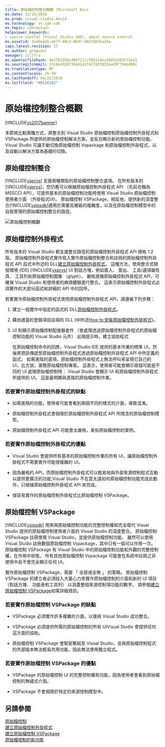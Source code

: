 ```yaml
---
title: 原始檔控制整合概觀 |Microsoft Docs
ms.date: 11/15/2016
ms.prod: visual-studio-dev14
ms.technology: vs-ide-sdk
ms.topic: conceptual
helpviewer_keywords:
- source control [Visual Studio SDK], about source control
ms.assetid: 3a46e4eb-e677-49c3-8647-d927d035a19a
caps.latest.revision: 17
ms.author: gregvanl
manager: jillfra
ms.openlocfilehash: 4e2761958cd60721ccf05a14ec54d3e365572ea1
ms.sourcegitcommit: 1fc6ee928733e61a1f42782f832ead9f7946d00c
ms.translationtype: MT
ms.contentlocale: zh-TW
ms.lasthandoff: 04/22/2019
ms.locfileid: "60116182"
---
```

# <a name="source-control-integration-overview"></a>原始檔控制整合概觀
[!INCLUDE[vs2017banner](../../includes/vs2017banner.md)]

本節將比較兩種方式，將整合到 Visual Studio 原始檔控制原始檔控制外掛程式和 VSPackage 所提供的原始檔控制解決方案，並反白顯示新的原始檔控制功能。 Visual Studio 可讓手動切換原始檔控制 Vspackage 和原始檔控制外掛程式，以及自動以解決方案為基礎的切換。  
  
## <a name="source-control-integration"></a>原始檔控制整合  
 [!INCLUDE[vsprvs](../../includes/vsprvs-md.md)] 支援兩種類型的原始檔控制整合選項。 在所有版本的[!INCLUDE[vsprvs](../../includes/vsprvs-md.md)]，您仍舊可以根據原始檔控制外掛程式 API （先前也稱為 MSSCCI API），可提供基本的原始檔控制功能時使用 Visual Studio 原始檔控制使用者介面 （外掛程式UI)。 原始檔控制 VSPackage，相反地，提供新的深度整合[!INCLUDE[vsipsdk](../../includes/vsipsdk-md.md)]適用於需要高層級的複雜度，以及在原始檔控制模型中的自我管理的原始檔控制整合的路徑。  
  
 ![原始檔控制概觀](../../extensibility/internals/media/sourcectnrloverview.gif "SourceCtnrlOverview")  
  
## <a name="source-control-plug-in"></a>原始檔控制外掛程式  
 所有版本的 Visual Studio 都支援整合路徑的原始檔控制外掛程式 API 規格 1.2 版。 原始檔控制外掛程式實作寫入實作原始檔控制整合和註冊的原始檔控制外掛程式 API 函式中所述的 DLL[建立原始檔控制外掛程式](../../extensibility/internals/creating-a-source-control-plug-in.md)。 這種方法，使用整合式開發環境 (IDE) [!INCLUDE[vsprvs](../../includes/vsprvs-md.md)] UI 對話方塊，例如簽入、 簽出、 工具/選項屬性頁、 工具列和原始檔控制圖像 （glyph）。 嚴格遵循原始檔控制外掛程式 API，可確保 Visual Studio 和使用者的麻煩體驗進行整合。 這表示原始檔控制外掛程式必須實作的大部分函式和詳細的 API 中的回呼。  
  
 若要實作原始檔控制外掛程式使用原始檔控制外掛程式 API，請遵循下列步驟：  
  
1. 建立一個實作中指定的函式的 DLL[原始檔控制外掛程式](../../extensibility/source-control-plug-ins.md)。  
  
2. 藉由適當的登錄項目註冊的 DLL (中所述[How to:安裝原始檔控制外掛程式](../../extensibility/internals/how-to-install-a-source-control-plug-in.md))。  
  
3. UI 和顯示原始檔控制配接器套件 （會處理透過原始檔控制外掛程式的原始檔控制功能的 Visual Studio 元件） 出現提示時，建立協助程式  
  
   在原始檔控制命令的回應，Visual Studio IDE 提供的基本作業的標準 UI，然後將資訊傳遞至原始檔控制外掛程式透過原始檔控制外掛程式 API 中所定義的函式。 如需進階的選項，原始檔控制外掛程式上無法呼叫來呈現它自己的 UI，比方說，瀏覽原始檔控制專案。 這表示，使用者可能會顯示兩個可能是不同的 UI 處理原始檔控制時： Visual Studio 會顯示 UI 和原始檔控制外掛程式所提供的 UI。 這是最明顯與進階的原始檔控制作業。  
  
### <a name="drawbacks-to-implementing-a-source-control-plug-in"></a>若要實作原始檔控制外掛程式的缺點  
  
- 如需進階的功能，使用者可能會看到兩個不同的樣式的介面，導致混淆。  
  
- 原始檔控制外掛程式會侷限於原始檔控制外掛程式 API 所隱含的原始檔控制模型。  
  
- 原始檔控制外掛程式 API 可能會太嚴格，某些原始檔控制的案例。  
  
### <a name="advantages-to-implementing-a-source-control-plug-in"></a>若要實作原始檔控制外掛程式的優點  
  
- Visual Studio 會提供所有基本的原始檔控制作業的所有 UI，讓原始檔控制外掛程式不需要實作可能很複雜的 UI。  
  
- 因為嚴格的 API，而原始檔控制外掛程式可以輕易地與外部來源控制程式互動以提供更廣泛的功能;Visual Studio 不在意太遠如何原始檔控制功能完成此動作，只根據原始檔控制外掛程式 API 來完成。  
  
- 很容易實作的原始檔控制外掛程式比原始檔控制 VSPackage。  
  
## <a name="source-control-vspackage"></a>原始檔控制 VSPackage  
 [!INCLUDE[vsipsdk](../../includes/vsipsdk-md.md)] 用來與原始檔控制功能的完整控制權和完全取代 Visual Studio 提供的原始檔控制使用者介面的 Visual Studio 的深度整合。 原始檔控制 VSPackage 註冊使用 Visual Studio，並提供原始檔控制功能。 雖然可以使用 Visual Studio 註冊數個原始檔控制 Vspackage，其中只有一個可以作用一次。 原始檔控制 VSPackage 有 Visual Studio 中的原始檔控制功能和外觀的完整控制權，在作用中狀態。 所有其他原始檔控制 Vspackage 可能會在系統中註冊之非使用中且不會完全顯示任何 UI。  
  
 實作原始檔控制 VSPackage，需要 「 全部或全無 」 的策略。 原始檔控制 VSPackage 的建立者必須投入大量心力來實作原始檔控制的介面和新的 UI 項目 （對話方塊、 功能表和工具列） 以涵蓋整個來源控制項功能的數字。 請參閱[建立原始檔控制 VSPackage](../../extensibility/internals/creating-a-source-control-vspackage.md)如需詳細資訊。  
  
### <a name="drawbacks-to-implementing-a-source-control-vspackage"></a>若要實作原始檔控制 VSPackage 的缺點  
  
- VSPackage 必須實作許多複雜的介面，以便與 Visual Studio 成功整合。  
  
- VSPackage 必須提供所需的原始檔控制的所有 UIVisual Studio 會提供任何這方面的協助。  
  
- 原始檔控制 VSPackage 會緊密繫結至 Visual Studio，並與原始檔控制程式的外部版本無法輕易共用功能，因此無法使用獨立程式。  
  
### <a name="advantages-to-implementing-a-source-control-vspackage"></a>若要實作原始檔控制 VSPackage 的優點  
  
- VSPackage 的原始檔控制 UI 的完整控制權和功能，因為使用者會看到原始檔控制的無縫式介面。  
  
- VSPackage 不會侷限於特定的來源控制模型中。  
  
## <a name="see-also"></a>另請參閱  
 [原始檔控制](../../extensibility/internals/source-control.md)   
 [建立原始檔控制外掛程式](../../extensibility/internals/creating-a-source-control-plug-in.md)   
 [建立原始檔控制 VSPackage](../../extensibility/internals/creating-a-source-control-vspackage.md)   
 [原始檔控制的新功能](../../extensibility/internals/what-s-new-in-source-control.md)
